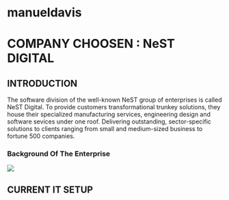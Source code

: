 # manueldavis

# COMPANY CHOOSEN : NeST DIGITAL

## INTRODUCTION

The software division of the well-known NeST group of enterprises is called NeST Digital. 
To provide customers transformational trunkey solutions, they house their specialized manufacturing services, 
engineering design and software sevices under one roof. Delivering outstanding, sector-specific
solutions to clients ranging from small and medium-sized business to fortune 500 companies.




### **Background Of The Enterprise**
<img src="C:\Users\91944\Downloads\infrastructure.png">






## CURRENT IT SETUP




  

